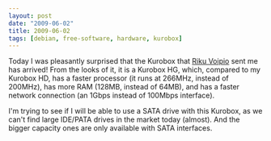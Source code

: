 ```yaml
---
layout: post
date: "2009-06-02"
title: 2009-06-02
tags: [debian, free-software, hardware, kurobox]
---
```

Today I was pleasantly surprised that the Kurobox that
[Riku Voipio](http://suihkulokki.blogspot.com/) sent me has
arrived! From the looks of it, it is a Kurobox HG, which, compared
to my Kurobox HD, has a faster processor (it runs at 266MHz,
instead of 200MHz), has more RAM (128MB, instead of 64MB), and has
a faster network connection (an 1Gbps instead of 100Mbps
interface).

I'm trying to see if I will be able to use a SATA drive with this
Kurobox, as we can't find large IDE/PATA drives in the market today
(almost). And the bigger capacity ones are only available with SATA
interfaces.



